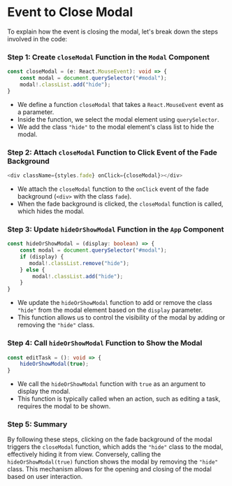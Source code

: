 # Event to Close Modal

To explain how the event is closing the modal, let's break down the steps involved in the code:

### Step 1: Create `closeModal` Function in the `Modal` Component

```typescript
const closeModal = (e: React.MouseEvent): void => {
    const modal = document.querySelector("#modal");
    modal!.classList.add("hide");
}
```

- We define a function `closeModal` that takes a `React.MouseEvent` event as a parameter.
- Inside the function, we select the modal element using `querySelector`.
- We add the class `"hide"` to the modal element's class list to hide the modal.

### Step 2: Attach `closeModal` Function to Click Event of the Fade Background

```typescript
<div className={styles.fade} onClick={closeModal}></div>
```

- We attach the `closeModal` function to the `onClick` event of the fade background (`<div>` with the class `fade`).
- When the fade background is clicked, the `closeModal` function is called, which hides the modal.

### Step 3: Update `hideOrShowModal` Function in the `App` Component

```typescript
const hideOrShowModal = (display: boolean) => {
    const modal = document.querySelector("#modal");
    if (display) {
       modal!.classList.remove("hide");
    } else {
        modal!.classList.add("hide");
    }
}
```

- We update the `hideOrShowModal` function to add or remove the class `"hide"` from the modal element based on the `display` parameter.
- This function allows us to control the visibility of the modal by adding or removing the `"hide"` class.

### Step 4: Call `hideOrShowModal` Function to Show the Modal

```typescript
const editTask = (): void => {
    hideOrShowModal(true);
}
```

- We call the `hideOrShowModal` function with `true` as an argument to display the modal.
- This function is typically called when an action, such as editing a task, requires the modal to be shown.

### Step 5: Summary

By following these steps, clicking on the fade background of the modal triggers the `closeModal` function, which adds the `"hide"` class to the modal, effectively hiding it from view. Conversely, calling the `hideOrShowModal(true)` function shows the modal by removing the `"hide"` class. This mechanism allows for the opening and closing of the modal based on user interaction.